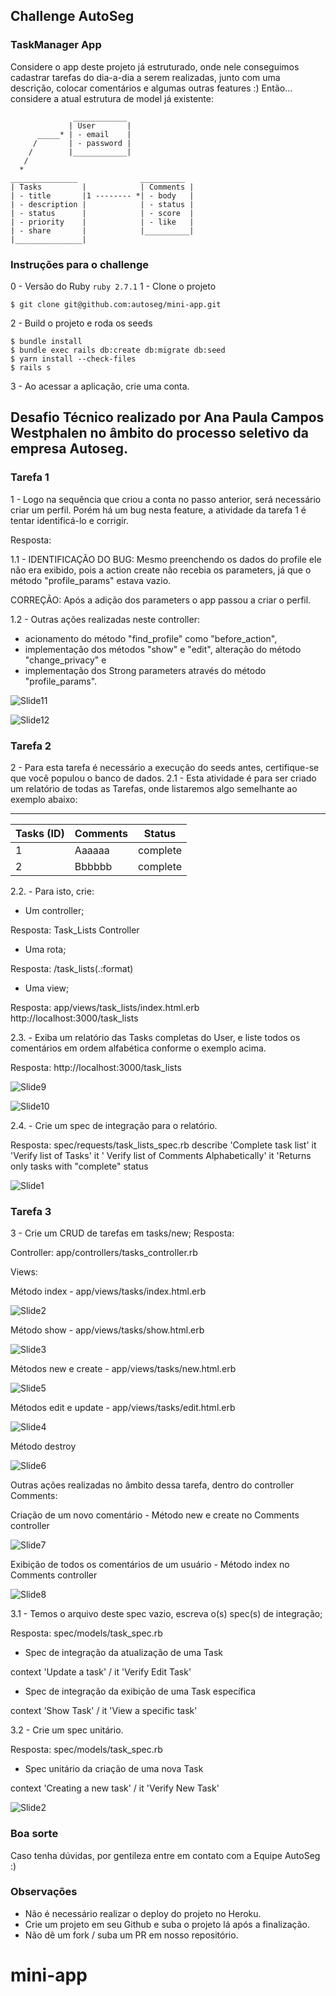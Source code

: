 ## Challenge AutoSeg


### TaskManager App
Considere o app deste projeto já estruturado, onde nele conseguimos cadastrar tarefas do dia-a-dia a serem realizadas, junto com uma descrição, colocar comentários e algumas outras features :)
  Então... considere a atual estrutura de model já existente:

  ```
                ____________
               | User       |
        _____* | - email    |
       /       | - password |
      /        |____________|
     /
    *
 _______________              __________
| Tasks         |            | Comments |
| - title       |1 -------- *| - body   |
| - description |            | - status |
| - status      |            | - score  |
| - priority    |            | - like   |
| - share       |            |__________|
|_______________|
```
### Instruções para o challenge
0 - Versão do Ruby
`ruby 2.7.1`
1 - Clone o projeto
```console
$ git clone git@github.com:autoseg/mini-app.git
```
2 - Build o projeto e roda os seeds
```console
$ bundle install
$ bundle exec rails db:create db:migrate db:seed
$ yarn install --check-files
$ rails s
```
3 - Ao acessar a aplicação, crie uma conta.

<h2><b>Desafio Técnico realizado por Ana Paula Campos Westphalen no âmbito do processo seletivo da empresa Autoseg.</b></h2>

### Tarefa 1
1 - Logo na sequência que criou a conta no passo anterior, será necessário criar um perfil.
Porém há um bug nesta feature, a atividade da tarefa 1 é tentar identificá-lo e corrigir.

Resposta:

1.1 - IDENTIFICAÇÃO DO BUG: Mesmo preenchendo os dados do profile ele não era exibido, pois a action create não recebia os parameters,
já que o método "profile_params" estava vazio.

CORREÇÃO: Após a adição dos parameters o app passou a criar o perfil.

1.2 - Outras ações realizadas neste controller:
- acionamento do método "find_profile" como "before_action",
- implementação dos métodos "show" e "edit", alteração do método "change_privacy" e
- implementação dos Strong parameters através do método "profile_params".

![Slide11](https://user-images.githubusercontent.com/89048640/151803900-98b72a6b-c849-4b4e-86f1-329b07d1e034.JPG)

![Slide12](https://user-images.githubusercontent.com/89048640/151803902-13f79fb2-f14a-4604-8bdd-da699335483e.JPG)

### Tarefa 2
2 - Para esta tarefa é necessário a execução do seeds antes, certifique-se que você populou o banco de dados.
2.1 - Esta atividade é para ser criado um relatório de todas as Tarefas, onde listaremos algo semelhante ao exemplo abaixo:
___________________________________
| Tasks (ID) | Comments | Status   |
|------------|----------|----------|
| 1          | Aaaaaa   | complete |
| 2          | Bbbbbb   | complete |


2.2. - Para isto, crie:
 - Um controller;
  
  Resposta: Task_Lists Controller
 - Uma rota;
  
  Resposta: /task_lists(.:format)
 - Uma view;
  
  Resposta: app/views/task_lists/index.html.erb
            http://localhost:3000/task_lists

2.3. - Exiba um relatório das Tasks completas do User, e liste todos os comentários em ordem alfabética conforme o exemplo acima.

Resposta: http://localhost:3000/task_lists

![Slide9](https://user-images.githubusercontent.com/89048640/151804146-000aca11-b954-4777-8c76-06ecbc576347.JPG)

![Slide10](https://user-images.githubusercontent.com/89048640/151801168-46568317-48ca-4d0e-8db1-74ad340e8ff1.JPG)

2.4. - Crie um spec de integração para o relatório.

Resposta: spec/requests/task_lists_spec.rb
           describe 'Complete task list'
                it 'Verify list of Tasks'
                it ' Verify list of Comments Alphabetically'
                it 'Returns only tasks with "complete" status

![Slide1](https://user-images.githubusercontent.com/89048640/151802273-6a9a4d8d-53df-41ba-a785-2aba6fbe3cf4.JPG)

### Tarefa 3

3 - Crie um CRUD de tarefas em tasks/new;
  Resposta: 
  
  Controller:   app/controllers/tasks_controller.rb
 
  Views:  
  
  Método index - app/views/tasks/index.html.erb
                    
  ![Slide2](https://user-images.githubusercontent.com/89048640/151802921-0a7856cb-dcca-4539-8f71-603d4360304e.JPG)
                    
  Método show - app/views/tasks/show.html.erb
                    
  ![Slide3](https://user-images.githubusercontent.com/89048640/151802958-6258dc7c-6f75-452e-9cb0-7188992b6363.JPG)                   
                    
  Métodos new e create - app/views/tasks/new.html.erb
   
  ![Slide5](https://user-images.githubusercontent.com/89048640/151803444-55909674-d1ff-4460-8b56-5ca83c8a8804.JPG)
                    
  Métodos edit e update - app/views/tasks/edit.html.erb
   
  ![Slide4](https://user-images.githubusercontent.com/89048640/151802965-1af0cbed-7f6f-4a58-b060-d8d0639663d2.JPG)
  
  Método destroy
  
  ![Slide6](https://user-images.githubusercontent.com/89048640/151804652-d0856188-4348-4d68-b7e9-920b2d2b74cf.JPG)

  Outras ações realizadas no âmbito dessa tarefa, dentro do controller Comments:
  
  Criação de um novo comentário - Método new e create no Comments controller
  
  ![Slide7](https://user-images.githubusercontent.com/89048640/151805366-9d310248-b093-43c6-954f-9746bd0a41cd.JPG)
  
  Exibição de todos os comentários de um usuário - Método index no Comments controller
  
  ![Slide8](https://user-images.githubusercontent.com/89048640/151805371-7c9820b3-bdd8-4f5f-8d07-eb9455e35340.JPG)
  
  3.1 - Temos o arquivo deste spec vazio, escreva o(s) spec(s) de integração;
  
  Resposta: spec/models/task_spec.rb
  
  - Spec de integração da atualização de uma Task
  
  context 'Update a task' / it 'Verify Edit Task'
  
  - Spec de integração da exibição de uma Task específica
  
  context 'Show Task' / it 'View a specific task'

  3.2 - Crie um spec unitário.
  
  Resposta: spec/models/task_spec.rb
  
  - Spec unitário da criação de uma nova Task
  
  context 'Creating a new task' / it 'Verify New Task'

  ![Slide2](https://user-images.githubusercontent.com/89048640/151805565-8a5939bb-680a-4c12-8cdb-265f8f2a735f.JPG)

### Boa sorte

Caso tenha dúvidas, por gentileza entre em contato com a Equipe AutoSeg :)
### Observações
- Não é necessário realizar o deploy do projeto no Heroku.
- Crie um projeto em seu Github e suba o projeto lá após a finalização.
- Não dê um fork / suba um PR em nosso repositório.
# mini-app
